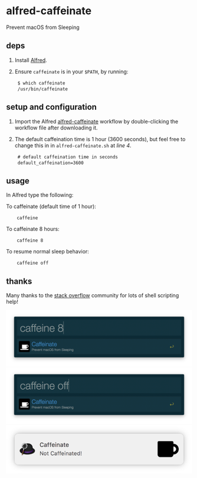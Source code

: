 # alfred-caffeinate
Prevent macOS from Sleeping

## deps

1. Install [Alfred](https://www.alfredapp.com).

2. Ensure `caffeinate` is in your `$PATH`, by running:

        $ which caffeinate
        /usr/bin/caffeinate

## setup and configuration

1. Import the Alfred [alfred-caffeinate](https://github.com/paulsri/alfred-caffeinate/blob/master/Caffeinate.alfredworkflow) workflow by double-clicking the workflow file after downloading it.

1. The default caffeination time is 1 hour (3600 seconds), but feel free to change this in in `alfred-caffeinate.sh` at *line 4*. 

        # default caffeination time in seconds
        default_caffeination=3600

## usage

In Alfred type the following:

To caffeinate (default time of 1 hour):

        caffeine
        
To caffeinate 8 hours:

        caffeine 8

To resume normal sleep behavior:

        caffeine off
        
## thanks

Many thanks to the [stack overflow](http://stackoverflow.com) community for lots of shell scripting help!


![alt text][caffeine8]
![alt text][caffeineoff]
![alt text][notcaffeinated]

[caffeine8]: https://raw.githubusercontent.com/paulsri/alfred-caffeinate/master/images/caffeine8.png "caffeine 8"
[caffeineoff]: https://raw.githubusercontent.com/paulsri/alfred-caffeinate/master/images/caffeineoff.png "caffeine off"
[notcaffeinated]: https://raw.githubusercontent.com/paulsri/alfred-caffeinate/master/images/notcaffeinated.png "not caffeinated"

